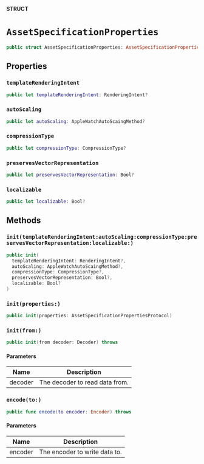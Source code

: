**STRUCT**

# `AssetSpecificationProperties`

```swift
public struct AssetSpecificationProperties: AssetSpecificationPropertiesProtocol
```

## Properties
### `templateRenderingIntent`

```swift
public let templateRenderingIntent: RenderingIntent?
```

### `autoScaling`

```swift
public let autoScaling: AppleWatchAutoScaingMethod?
```

### `compressionType`

```swift
public let compressionType: CompressionType?
```

### `preservesVectorRepresentation`

```swift
public let preservesVectorRepresentation: Bool?
```

### `localizable`

```swift
public let localizable: Bool?
```

## Methods
### `init(templateRenderingIntent:autoScaling:compressionType:preservesVectorRepresentation:localizable:)`

```swift
public init(
  templateRenderingIntent: RenderingIntent?,
  autoScaling: AppleWatchAutoScaingMethod?,
  compressionType: CompressionType?,
  preservesVectorRepresentation: Bool?,
  localizable: Bool?
)
```

### `init(properties:)`

```swift
public init(properties: AssetSpecificationPropertiesProtocol)
```

### `init(from:)`

```swift
public init(from decoder: Decoder) throws
```

#### Parameters

| Name | Description |
| ---- | ----------- |
| decoder | The decoder to read data from. |

### `encode(to:)`

```swift
public func encode(to encoder: Encoder) throws
```

#### Parameters

| Name | Description |
| ---- | ----------- |
| encoder | The encoder to write data to. |